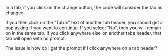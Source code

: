 


In a tab, if you click on the change button, the code will consider the tab as changed.

If you then click on the "Tab x" text of another tab header, you should get a pop asking if you want to continue.
If you select "No", then you will remain on in the same tab.
If you click anywhere else on another tabs header, that tab will open with no prompt.

The issue is how do I get the prompt if I click anywhere on a tab header?




